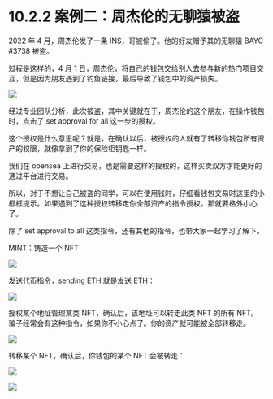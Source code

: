 # 10.2.2 案例二：周杰伦的无聊猿被盗

2022 年 4 月，周杰伦发了一条 INS，哥被偷了。他的好友赠予其的无聊猿 BAYC #3738 被盗。

过程是这样的，4 月 1 日，周杰伦，将自己的钱包交给别人去参与新的热门项目交互，但是因为朋友遇到了钓鱼链接，最后导致了钱包中的资产损失。

![](img/b0426333dbee6cff77423181eb69b4f6.png)

经过专业团队分析，此次被盗，其中关键就在于，周杰伦的这个朋友，在操作钱包时，点击了 set approval for all 这一步的授权。

这个授权是什么意思呢？就是，在确认以后，被授权的人就有了转移你钱包所有资产的权限，就像拿到了你的保险柜钥匙一样。

我们在 opensea 上进行交易，也是需要这样的授权的，这样买卖双方才能更好的通过平台进行交易。

所以，对于不想让自己被盗的同学，可以在使用钱时，仔细看钱包交易时这里的小框框提示。如果遇到了这种授权转移走你全部资产的指令授权。那就要格外小心了。

除了 set approval to all 这类指令，还有其他的指令，也带大家一起学习了解下。

MINT：铸造一个 NFT

![](img/6c2282b50461608f581bf81c32f736e4.png)

发送代币指令，sending ETH 就是发送 ETH：

![](img/4ac85d212b56d6b66bfe9f59be9ff6fd.png)

授权某个地址管理某类 NFT，确认后，该地址可以转走此类 NFT 的所有 NFT。骗子经常会有这种指令，如果你不小心点了。你的资产就可能被全部转移走。

![](img/3087e2de5fadf39f3fa4260a30dbca70.png)

转移某个 NFT，确认后，你钱包的某个 NFT 会被转走：

![](img/8368f236f7dbf8f856b8c34922eb6f48.png)

![](img/c63fb3e996c19edf64df039c015f047f.png)